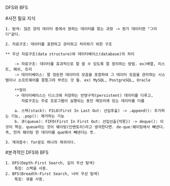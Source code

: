 DFS와 BFS

#사전 필요 지식

    1. 탐색: 많은 양의 데이터 중에서 원하는 데이터를 찾는 과정 -> 뭔가 데이터판 "그리디"같다.

    2. 자료구조: 데이터를 표현하고 관리하고 처리하기 위한 구조

    ** 우선 자료구조(data structure)와 데이터베이스(database)의 차이

        -> 자료구조: 데이터를 효과적으로 잘 쓸 수 있도록 잘 정리하는 방법. ex)배열, 리스트, 해쉬, 트리
        -> 데이터베이스: 잘 정돈한 데이터의 모음을 포함하여 그 데이터 모음을 관리하는 시스템이나 소프트웨어를 뭉뜽그려 부르는 것 들. ex) MySQL, PostgreSQL, Oracle

        **정리
        -> 데이터베이스는 디스크에 저장하는 반영구적(persistent) 데이터를 다루고, 
           자료구조는 주로 프로그램이 실행되는 동안 메모리에 있는 데이터를 다룸 

        a. 스택(stack): FILO(First In Last Out: 선입후출) -> .append(): 추가하는 기능, .pop(): 제거하는 기능
        b. 큐(queue): FIFO(First In First Out: 선입선출{악몽}) -> deque(): 이것이 핵심. queue라는 것이 웨이팅(인벤토리)라고 생각한다면. de-que:웨이팅에서 빼낸다. 즉, 먼저 웨이팅 한 데이터를 que에서 빼낸다는 뜻.

    3. 재귀함수: for문도 하나의 재귀이다. 

#본격적인 DFS와 BFS

    1. DFS(Depth-First Search, 깊이 우선 탐색)
        특징: 스택을 사용.
    2. BFS(Breadth-First Search, 너비 우선 탐색)
        특징: 큐를 사용.


